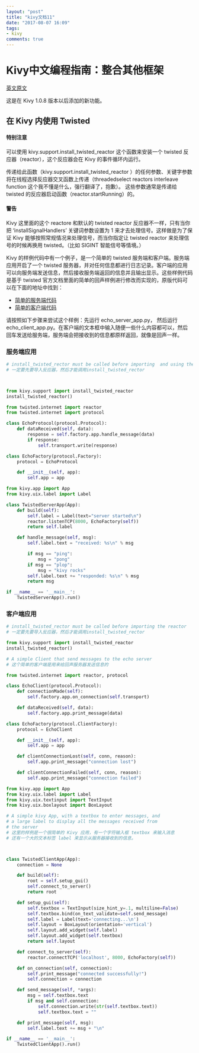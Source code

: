 ```yaml
---
layout: "post"
title: "kivy文档11"
date: "2017-08-07 16:09"
tags:
- kivy
comments: true
---
```


# Kivy中文编程指南：整合其他框架

[英文原文](https://kivy.org/docs/guide/other-frameworks.html)



这是在 Kivy 1.0.8 版本以后添加的新功能。



## 在 Kivy 内使用 Twisted


#### 特别注意

可以使用 kivy.support.install_twisted_reactor 这个函数来安装一个 twisted 反应器（reactor），这个反应器会在 Kivy 的事件循环内运行。


传递给此函数（kivy.support.install_twisted_reactor ）的任何参数、关键字参数将在线程选择反应器交叉函数上传递（threadedselect reactors interleave function 这个我不懂是什么，强行翻译了，抱歉）。 这些参数通常是传递给twisted 的反应器启动函数（reactor.startRunning）的。


#### 警告

Kivy 这里面的这个 reactore 和默认的 twisted reactor 反应器不一样，只有当你把 ‘installSignalHandlers’ 关键词参数设置为 1 来才去处理信号。这样做是为了保证 Kivy 能够按照常规情况来处理信号，而当你指定让 twisted reactor 来处理信号的时候再换用 twisted。（比如 SIGINT 智能信号等情境。）


Kivy 的样例代码中有一个例子，是一个简单的 twisted 服务端和客户端。服务端应用开启了一个 twisted 服务器，并对任何信息都进行日志记录。客户端的应用可以向服务端发送信息，然后接收服务端返回的信息并且输出显示。这些样例代码是基于 twisted 官方文档里面的简单的回声样例进行修改而实现的，原版代码可以在下面的地址中找到：


* [简单的服务端代码](http://twistedmatrix.com/documents/current/_downloads/simpleserv.py)
* [简单的客户端代码](http://twistedmatrix.com/documents/current/_downloads/simpleclient.py)



请按照如下步骤来尝试这个样例：先运行 echo_server_app.py， 然后运行 echo_client_app.py。在客户端的文本框中输入随便一些什么内容都可以，然后回车发送给服务端，服务端会把接收到的信息都原样返回，就像是回声一样。


### 服务端应用

```Python
# install_twisted_rector must be called before importing  and using the reactor
# 一定要先要导入反应器，然后才能调用install_twisted_rector



from kivy.support import install_twisted_reactor
install_twisted_reactor()

from twisted.internet import reactor
from twisted.internet import protocol

class EchoProtocol(protocol.Protocol):
    def dataReceived(self, data):
        response = self.factory.app.handle_message(data)
        if response:
            self.transport.write(response)

class EchoFactory(protocol.Factory):
    protocol = EchoProtocol

    def __init__(self, app):
        self.app = app

from kivy.app import App
from kivy.uix.label import Label

class TwistedServerApp(App):
    def build(self):
        self.label = Label(text="server started\n")
        reactor.listenTCP(8000, EchoFactory(self))
        return self.label

    def handle_message(self, msg):
        self.label.text = "received: %s\n" % msg

        if msg == "ping":
            msg = "pong"
        if msg == "plop":
            msg = "kivy rocks"
        self.label.text += "responded: %s\n" % msg
        return msg

if __name__ == '__main__':
    TwistedServerApp().run()
```



### 客户端应用


```Python
# install_twisted_rector must be called before importing the reactor
# 一定要先要导入反应器，然后才能调用install_twisted_rector

from kivy.support import install_twisted_reactor
install_twisted_reactor()

# A simple Client that send messages to the echo server
# 这个简单的客户端是用来给回声服务器发送信息的

from twisted.internet import reactor, protocol

class EchoClient(protocol.Protocol):
    def connectionMade(self):
        self.factory.app.on_connection(self.transport)

    def dataReceived(self, data):
        self.factory.app.print_message(data)

class EchoFactory(protocol.ClientFactory):
    protocol = EchoClient

    def __init__(self, app):
        self.app = app

    def clientConnectionLost(self, conn, reason):
        self.app.print_message("connection lost")

    def clientConnectionFailed(self, conn, reason):
        self.app.print_message("connection failed")

from kivy.app import App
from kivy.uix.label import Label
from kivy.uix.textinput import TextInput
from kivy.uix.boxlayout import BoxLayout

# A simple kivy App, with a textbox to enter messages, and
# a large label to display all the messages received from
# the server
# 这里的样例是一个很简单的 Kivy 应用，有一个字符输入框 textbox 来输入消息
# 还有一个大的文本标签 label 来显示从服务器接收到的信息。



class TwistedClientApp(App):
    connection = None

    def build(self):
        root = self.setup_gui()
        self.connect_to_server()
        return root

    def setup_gui(self):
        self.textbox = TextInput(size_hint_y=.1, multiline=False)
        self.textbox.bind(on_text_validate=self.send_message)
        self.label = Label(text='connecting...\n')
        self.layout = BoxLayout(orientation='vertical')
        self.layout.add_widget(self.label)
        self.layout.add_widget(self.textbox)
        return self.layout

    def connect_to_server(self):
        reactor.connectTCP('localhost', 8000, EchoFactory(self))

    def on_connection(self, connection):
        self.print_message("connected successfully!")
        self.connection = connection

    def send_message(self, *args):
        msg = self.textbox.text
        if msg and self.connection:
            self.connection.write(str(self.textbox.text))
            self.textbox.text = ""

    def print_message(self, msg):
        self.label.text += msg + "\n"

if __name__ == '__main__':
    TwistedClientApp().run()
```
